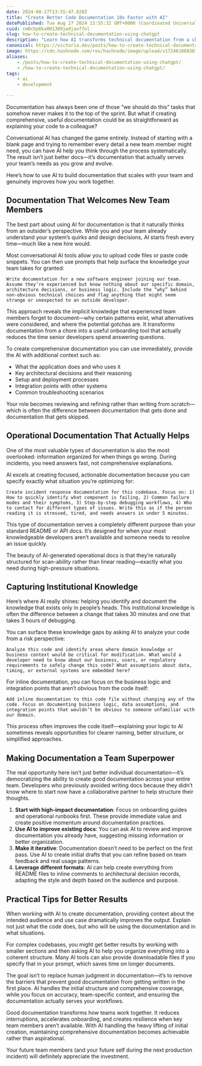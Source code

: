 ```yaml
---
date: 2024-08-27T13:55:47.820Z
title: "Create Better Code Documentation 10x Faster with AI"
datePublished: Tue Aug 27 2024 13:55:32 GMT+0000 (Coordinated Universal Time)
cuid: cm0chp6ka001309jwdjaxffnl
slug: how-to-create-technical-documentation-using-chatgpt
description: "Learn how AI transforms technical documentation from a chore into a team superpower. Practical prompts for better onboarding, incident response, and code docs."
canonical: https://victoria.dev/posts/how-to-create-technical-documentation-using-chatgpt
image: https://cdn.hashnode.com/res/hashnode/image/upload/v1724610603073/dbed6199-8e9c-4858-b299-a8d84e280156.jpeg
aliases:
    - /posts/how-to-create-technical-documentation-using-chatgpt/
    - /how-to-create-technical-documentation-using-chatgpt/
tags:
    - ai
    - development

---
```


Documentation has always been one of those “we should do this” tasks that somehow never makes it to the top of the sprint. But what if creating comprehensive, useful documentation could be as straightforward as explaining your code to a colleague?

Conversational AI has changed the game entirely. Instead of starting with a blank page and trying to remember every detail a new team member might need, you can have AI help you think through the process systematically. The result isn’t just better docs—it’s documentation that actually serves your team’s needs as you grow and evolve.

Here’s how to use AI to build documentation that scales with your team and genuinely improves how you work together.

## Documentation That Welcomes New Team Members

The best part about using AI for documentation is that it naturally thinks from an outsider’s perspective. While you and your team already understand your system’s quirks and design decisions, AI starts fresh every time—much like a new hire would.

Most conversational AI tools allow you to upload code files or paste code snippets. You can then use prompts that help surface the knowledge your team takes for granted:

```
Write documentation for a new software engineer joining our team. Assume they’re experienced but know nothing about our specific domain, architecture decisions, or business logic. Include the “why” behind non-obvious technical choices and flag anything that might seem strange or unexpected to an outside developer.
```

This approach reveals the implicit knowledge that experienced team members forget to document—why certain patterns exist, what alternatives were considered, and where the potential gotchas are. It transforms documentation from a chore into a useful onboarding tool that actually reduces the time senior developers spend answering questions.

To create comprehensive documentation you can use immediately, provide the AI with additional context such as:

- What the application does and who uses it
- Key architectural decisions and their reasoning
- Setup and deployment processes
- Integration points with other systems
- Common troubleshooting scenarios

Your role becomes reviewing and refining rather than writing from scratch—which is often the difference between documentation that gets done and documentation that gets skipped.

## Operational Documentation That Actually Helps

One of the most valuable types of documentation is also the most overlooked: information organized for when things go wrong. During incidents, you need answers fast, not comprehensive explanations.

AI excels at creating focused, actionable documentation because you can specify exactly what situation you’re optimizing for:

```
Create incident response documentation for this codebase. Focus on: 1) How to quickly identify what component is failing, 2) Common failure modes and their symptoms, 3) Step-by-step debugging workflows, 4) Who to contact for different types of issues. Write this as if the person reading it is stressed, tired, and needs answers in under 5 minutes.
```

This type of documentation serves a completely different purpose than your standard README or API docs. It’s designed for when your most knowledgeable developers aren’t available and someone needs to resolve an issue quickly.

The beauty of AI-generated operational docs is that they’re naturally structured for scan-ability rather than linear reading—exactly what you need during high-pressure situations.

## Capturing Institutional Knowledge

Here’s where AI really shines: helping you identify and document the knowledge that exists only in people’s heads. This institutional knowledge is often the difference between a change that takes 30 minutes and one that takes 3 hours of debugging.

You can surface these knowledge gaps by asking AI to analyze your code from a risk perspective:

```
Analyze this code and identify areas where domain knowledge or business context would be critical for modification. What would a developer need to know about our business, users, or regulatory requirements to safely change this code? What assumptions about data, timing, or external systems are embedded here?
```

For inline documentation, you can focus on the business logic and integration points that aren’t obvious from the code itself:

```
Add inline documentation to this code file without changing any of the code. Focus on documenting business logic, data assumptions, and integration points that wouldn’t be obvious to someone unfamiliar with our domain.
```

This process often improves the code itself—explaining your logic to AI sometimes reveals opportunities for clearer naming, better structure, or simplified approaches.

## Making Documentation a Team Superpower

The real opportunity here isn’t just better individual documentation—it’s democratizing the ability to create good documentation across your entire team. Developers who previously avoided writing docs because they didn’t know where to start now have a collaborative partner to help structure their thoughts.

1. **Start with high-impact documentation**: Focus on onboarding guides and operational runbooks first. These provide immediate value and create positive momentum around documentation practices.
2. **Use AI to improve existing docs**: You can ask AI to review and improve documentation you already have, suggesting missing information or better organization.
3. **Make it iterative**: Documentation doesn’t need to be perfect on the first pass. Use AI to create initial drafts that you can refine based on team feedback and real usage patterns.
4. **Leverage different formats**: AI can help create everything from README files to inline comments to architectural decision records, adapting the style and depth based on the audience and purpose.

## Practical Tips for Better Results

When working with AI to create documentation, providing context about the intended audience and use case dramatically improves the output. Explain not just what the code does, but who will be using the documentation and in what situations.

For complex codebases, you might get better results by working with smaller sections and then asking AI to help you organize everything into a coherent structure. Many AI tools can also provide downloadable files if you specify that in your prompt, which saves time on longer documents.

The goal isn’t to replace human judgment in documentation—it’s to remove the barriers that prevent good documentation from getting written in the first place. AI handles the initial structure and comprehensive coverage, while you focus on accuracy, team-specific context, and ensuring the documentation actually serves your workflows.

Good documentation transforms how teams work together. It reduces interruptions, accelerates onboarding, and creates resilience when key team members aren’t available. With AI handling the heavy lifting of initial creation, maintaining comprehensive documentation becomes achievable rather than aspirational.

Your future team members (and your future self during the next production incident) will definitely appreciate the investment.
